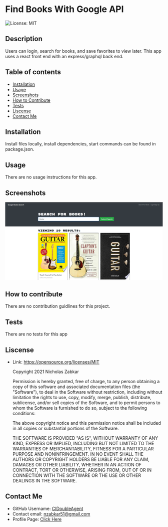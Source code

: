 # Find Books With Google API
![License: MIT](https://img.shields.io/badge/License-MIT-yellow.svg)
## Description
Users can login, search for books, and save favorites to view later. This app uses a react front end with an express/graphql back end.
## Table of contents
* [Installation](#installation)
* [Usage](#usage)
* [Screenshots](#screenshots)
* [How to Contribute](#how-to-contribute)
* [Tests](#tests)
* [Liscense](#liscense)
* [Contact Me](#contact-me)
## Installation
Install files locally, install dependencies, start commands can be found in package.json.
## Usage
There are no usage instructions for this app.
## Screenshots
![google-book-search_1](https://github.com/CIDoubleAgent/find-books-with-google-api/blob/main/images/google-book-search_1.png?raw=true)
## How to contribute
There are no contribution guidlines for this project.
## Tests
There are no tests for this app
## Liscense
* Link: https://opensource.org/licenses/MIT  

    Copyright 2021 Nicholas Zabkar

    Permission is hereby granted, free of charge, to any person obtaining 
    a copy of this software and associated documentation files 
    (the "Software"), to deal in the Software without restriction, 
    including without limitation the rights to use, copy, modify, merge, 
    publish, distribute, sublicense, and/or sell copies of the Software, 
    and to permit persons to whom the Software is furnished to do so, 
    subject to the following conditions:

    The above copyright notice and this permission notice shall be included 
    in all copies or substantial portions of the Software.

    THE SOFTWARE IS PROVIDED "AS IS", WITHOUT WARRANTY OF ANY KIND, 
    EXPRESS OR IMPLIED, INCLUDING BUT NOT LIMITED TO THE WARRANTIES OF 
    MERCHANTABILITY, FITNESS FOR A PARTICULAR PURPOSE AND NONINFRINGEMENT. 
    IN NO EVENT SHALL THE AUTHORS OR COPYRIGHT HOLDERS BE LIABLE FOR ANY 
    CLAIM, DAMAGES OR OTHER LIABILITY, WHETHER IN AN ACTION OF CONTRACT, 
    TORT OR OTHERWISE, ARISING FROM, OUT OF OR IN CONNECTION WITH THE 
    SOFTWARE OR THE USE OR OTHER DEALINGS IN THE SOFTWARE.
## Contact Me
* GitHub Username: [CIDoubleAgent](https://github.com/CIDoubleAgent)
* Contact email: [nzabkar51@gmail.com](https://mail.google.com/mail/?view=cm&fs=1&tf=1&to=nzabkar51@gmail.com)
* Profile Page: [Click Here](https://cidoubleagent.github.io/react-portfolio/)